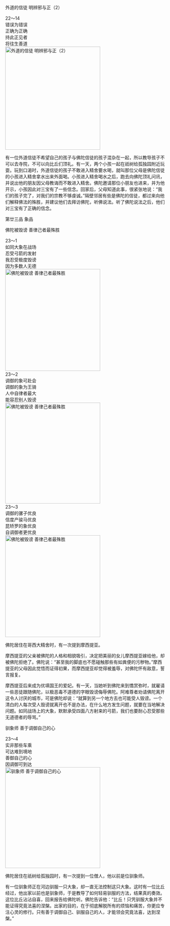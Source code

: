 外道的信徒 明辨邪与正（2）


<div class="e2">
<div>
22～14<br>
 错误为错误<br>
 正确为正确<br>
 持此正见者<br>
 将往生善道
</div>
<img src="images/fjj-84-1.jpg" width="300" height="325" alt="外道的信徒 明辨邪与正（2）"/>
</div>

有一位外道信徒不希望自己的孩子与佛陀信徒的孩子混杂在一起，所以教导孩子不可以去寺院，不可以向比丘们顶礼。有一天，两个小孩一起在祇树给孤独园附近玩耍。玩到口渴时，外道信徒的孩子不敢进入精舍要水喝，就叫那位父母是佛陀信徒的小孩进入精舍拿水出来外面喝。小孩进入精舍喝水之后，跑去向佛陀顶礼问讯，并说出他的朋友因父母教诲而不敢进入精舍。佛陀邀请那位小朋友也进来，并为他开示，小孩因此对三宝有了一些信念。回家后，父母知道此事，很紧张地说：“我们的孩子完了，对我们的宗教不够虔诚。”隔壁邻居有些是佛陀的信徒，都过来向他们解释佛法的殊胜，并建议他们去拜访佛陀，听佛说法。听了佛陀说法之后，他们对三宝有了正确的信念。

第廿三品 象品

佛陀被毁谤 善律己者最殊胜


<div class="e2">
<div>
23～1<br>
 如同大象在战场<br>
 忍受弓箭的发射<br>
 我忍受极度毁谤<br>
 因为多数人无德
</div>
<img src="images/fjj-84-2.jpg" width="300" height="321" alt="佛陀被毁谤 善律己者最殊胜"/>
</div>


<div class="e2">
<div>
23～2<br>
 调御的象可赴会<br>
 调御的象为王骑<br>
 人中自律者最大<br>
 能容忍别人毁谤
</div>
<img src="images/fjj-84-3.jpg" width="300" height="318" alt="佛陀被毁谤 善律己者最殊胜"/>
</div>


<div class="e2">
<div>
23～3<br>
 调御的骡子优良<br>
 信度产骏马优良<br>
 昆矫罗的象优良<br>
 自调御者更优良
</div>
<img src="images/fjj-84-4.jpg" width="300" height="321" alt="佛陀被毁谤 善律己者最殊胜"/>
</div>

佛陀居住在哥西大精舍时，有一次提到摩西提亚。

摩西提亚的父亲被佛陀的人格和相貌吸引，决定把美丽的女儿摩西提亚嫁给他，却被佛陀拒绝了。佛陀说：“甚至我的脚底也不愿碰触那些有如粪便的污秽物。”摩西提亚的父母因此觉悟而证得初果，而摩西提亚却觉得被羞辱，对佛陀怀有敌意，誓言报复。

摩西提亚后来成为优填国王的爱妃。有一天，当她听到佛陀来到憍赏弥时，就雇请一些恶徒跟随佛陀，以极恶毒不道德的字眼毁谤侮辱佛陀。阿难尊者劝请佛陀离开这令人讨厌的城市，可是佛陀却说：“就算到另一个地方去也可能受人毁谤。一个清白的人每次受人毁谤就离开也不是办法，在什么地方发生问题，就要在当地解决问题。如同战场上的大象，默默承受四面八方射来的弓箭，我们也要耐心忍受那些无道德者的辱骂。”

驯象师 善于调御自己的心


<div class="e2">
<div>
23～4<br>
 实非那些车乘<br>
 可达难到境地<br>
 善御自己的心<br>
 因调御可到达
</div>
<img src="images/fjj-84-5.jpg" width="300" height="318" alt="驯象师 善于调御自己的心"/>
</div>

佛陀居住在祇树给孤独园时，有一次提到一位僧人，他以前是位驯象师。

有一位驯象师正在河边驯服一只大象，却一直无法控制这只大象。这时有一位比丘经过，他出家以前也是驯象师，于是教导了如何轻易驯服的方法，结果真的奏效。这位比丘沾沾自喜，回来报告给佛陀听。佛陀告诉他：“比丘！只凭驯服大象并不能证得究竟法喜的涅槃。出家的目的，在于彻底解脱所有的烦恼和痛苦，你更应专注心灵的修行。只有善于调御自己、驯服自己的人，才能领会究竟法喜，达到涅槃。”
